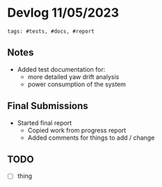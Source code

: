 # Devlog 11/05/2023

```text
tags: #tests, #docs, #report
```

## Notes

- Added test documentation for:
  - more detailed yaw drift analysis
  - power consumption of the system

## Final Submissions

- Started final report
  - Copied work from progress report
  - Added comments for things to add / change

## TODO

- [ ] thing
